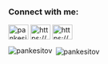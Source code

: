 <h3 align="left">Connect with me:</h3>
<p align="left">
<a href="https://twitter.com/pankesito__" target="blank"><img align="center" src="https://raw.githubusercontent.com/rahuldkjain/github-profile-readme-generator/master/src/images/icons/Social/twitter.svg" alt="pankesito__" height="30" width="40" /></a>
<a href="https://instagram.com/https://www.instagram.com/pankesito_/" target="blank"><img align="center" src="https://raw.githubusercontent.com/rahuldkjain/github-profile-readme-generator/master/src/images/icons/Social/instagram.svg" alt="https://www.instagram.com/pankesito_/" height="30" width="40" /></a>
<a href="https://www.youtube.com/c/https://www.youtube.com/c/impancake" target="blank"><img align="center" src="https://raw.githubusercontent.com/rahuldkjain/github-profile-readme-generator/master/src/images/icons/Social/youtube.svg" alt="https://www.youtube.com/c/impancake" height="30" width="40" /></a>
</p>

<p><img align="left" src="https://github-readme-stats.vercel.app/api/top-langs?username=pankesitov&theme=dark&show_icons=true&locale=en&layout=compact&" alt="pankesitov" /></p>

<p>&nbsp;<img align="center" src="https://github-readme-stats.vercel.app/api?username=pankesitov&theme=dark&show_icons=tru&locale=en" alt="pankesitov" /></p>
